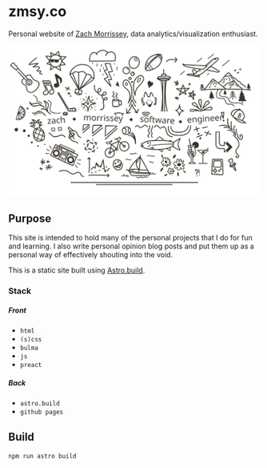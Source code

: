 # zmsy.co

Personal website of [Zach Morrissey](https://twitter.com/_zmsy), data analytics/visualization enthusiast.

[![zmsy Home Page Logo](/assets/img/home-logo-scribble.svg)](https://zmsy.co)

## Purpose

This site is intended to hold many of the personal projects that I do for fun and learning. I also write personal opinion blog posts and put them up as a personal way of effectively shouting into the void.

This is a static site built using [Astro.build](https://astro.build).

### Stack

##### Front

- `html`
- `(s)css`
- `bulma`
- `js`
- `preact`

##### Back

- `astro.build`
- `github pages`

## Build

```sh
npm run astro build
```
